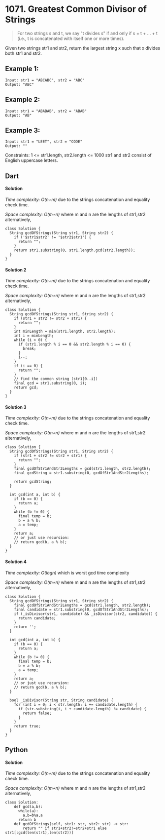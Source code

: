 # 1071. Greatest Common Divisor of Strings

>For two strings s and t, we say "t divides s" if and only if s = t + ... + t (i.e., t is concatenated with itself one or more times).

Given two strings str1 and str2, return the largest string x such that x divides both str1 and str2.

## Example 1:
```
Input: str1 = "ABCABC", str2 = "ABC"
Output: "ABC"
```

## Example 2:
```
Input: str1 = "ABABAB", str2 = "ABAB"
Output: "AB"
```
## Example 3:
```
Input: str1 = "LEET", str2 = "CODE"
Output: ""
```
Constraints:
1 <= str1.length, str2.length <= 1000
str1 and str2 consist of English uppercase letters.

## Dart
#### Solution

*Time complexity: O(n+m)* due to the strings concatenation and equality check time.

*Space complexity: O(m+n)* where m and n are the lengths of str1,str2 alternatively,

```
class Solution {
  String gcdOfStrings(String str1, String str2) {
    if ('$str1$str2' != '$str2$str1') {
      return "";
    }
    return str1.substring(0, str1.length.gcd(str2.length));
  }
}
```
#### Solution 2

*Time complexity: O(n+m)* due to the strings concatenation and equality check time.

*Space complexity: O(m+n)* where m and n are the lengths of str1,str2 alternatively,

```
class Solution {
  String gcdOfStrings(String str1, String str2) {
    if (str1 + str2 != str2 + str1) {
      return "";
    }
    int minLength = min(str1.length, str2.length);
    int i = minLength;
    while (i > 0) {
      if (str1.length % i == 0 && str2.length % i == 0) {
        break;
      }
      i--;
    }
    if (i == 0) {
      return "";
    }
    // find the common string (str1[0..i])
    final gcd = str1.substring(0, i);
    return gcd;
  }
}
```
#### Solution 3

*Time complexity: O(n+m)* due to the strings concatenation and equality check time.

*Space complexity: O(m+n)* where m and n are the lengths of str1,str2 alternatively,

```
class Solution {
  String gcdOfStrings(String str1, String str2) {
    if (str1 + str2 != str2 + str1) {
      return "";
    }
    final gcdOfStr1AndStr2Lengths = gcd(str1.length, str2.length);
    final gcdString = str1.substring(0, gcdOfStr1AndStr2Lengths);

    return gcdString;
  }

  int gcd(int a, int b) {
    if (b == 0) {
      return a;
    }
    while (b != 0) {
      final temp = b;
      b = a % b;
      a = temp;
    }
    return a;
    // or just use recursion:
    // return gcd(b, a % b);
  }
}
```
#### Solution 4

*Time complexity: O(logn)* which is worst gcd time complexity

*Space complexity: O(m+n)* where m and n are the lengths of str1,str2 alternatively,

```
class Solution {
  String gcdOfStrings(String str1, String str2) {
    final gcdOfStr1AndStr2Lengths = gcd(str1.length, str2.length);
    final candidate = str1.substring(0, gcdOfStr1AndStr2Lengths);
    if (_isDivisor(str1, candidate) && _isDivisor(str2, candidate)) {
      return candidate;
    }
    return '';
  }

  int gcd(int a, int b) {
    if (b == 0) {
      return a;
    }
    while (b != 0) {
      final temp = b;
      b = a % b;
      a = temp;
    }
    return a;
    // or just use recursion:
    // return gcd(b, a % b);
  }

  bool _isDivisor(String str, String candidate) {
    for (int i = 0; i < str.length; i += candidate.length) {
      if (str.substring(i, i + candidate.length) != candidate) {
        return false;
      }
    }
    return true;
  }
}
```

## Python
#### Solution
*Time complexity: O(n+m)* due to the strings concatenation and equality check time.

*Space complexity: O(m+n)* where m and n are the lengths of str1,str2 alternatively,
```
class Solution:
    def gcd(a,b):
      while(a):
        a,b=b%a,a
      return b
    def gcdOfStrings(self, str1: str, str2: str) -> str:
        return "" if str1+str2!=str2+str1 else str1[:gcd(len(str1),len(str2))]
```